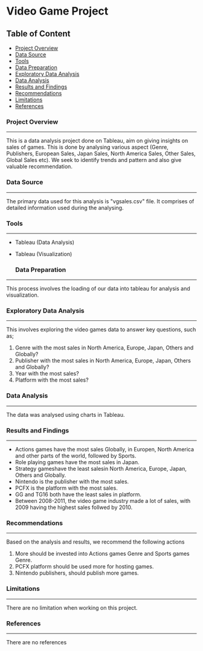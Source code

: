 # Video Game Project

## Table of Content

- [Project Overview](#project-overview)
- [Data Source](#data-source)
- [Tools](#tools)
- [Data Preparation](#data-preparation)
- [Exploratory Data Analysis](#exploratory-data-analysis)
- [Data Analysis](#data-analysis)
- [Results and Findings](#results-and-findings)
- [Recommendations](#recommendations)
- [Limitations](#limitations)
- [References](#references)


### Project Overview
---

This is a data analysis project done on Tableau, aim on giving insights on sales of games. This is done by analysing various aspect (Genre, Publishers, European Sales, Japan Sales, North America Sales, Other Sales, Global Sales etc). We seek to identify trends and pattern and also give valuable recommendation.


### Data Source
---

The primary data used for this analysis is "vgsales.csv" file. It comprises of detailed information used during the analysing.

### Tools
---

- Tableau (Data Analysis)
- Tableau (Visualization)

  ### Data Preparation
---
  This process involves the loading of our data into tableau for analysis and visualization.

  ###  Exploratory Data Analysis
---

  This involves exploring the video games data to answer key questions, such as;

   1. Genre with the most sales in North America, Europe, Japan, Others and Globally?
   2. Publisher with the most sales in North America, Europe, Japan, Others and Globally?
   3. Year with the most sales?
   4. Platform with the most sales?

### Data Analysis
---
The data was analysed using charts in Tableau.

### Results and Findings
---

- Actions games have the most sales Globally, in Europen, North America and other parts of the world, followed by Sports.
- Role playing games have the most sales in Japan.
- Strategy gameshave the least salesin  North America, Europe, Japan, Others and Globally.
- Nintendo is the publisher with the most sales.
- PCFX is the platform with the most sales.
- GG and TG16 both have the least sales in platform.
- Between 2008-2011, the video game industry made a lot of sales, with 2009 having the highest sales follwed by 2010.

### Recommendations
---

Based on the analysis and results, we recommend the following actions

1. More should be invested into Actions games Genre and Sports games Genre.
2. PCFX platform should be used more for hosting games.
3. Nintendo publishers, should publish more games.

### Limitations
---

There are no limitation when working on this project.

### References
---

There are no references
  
